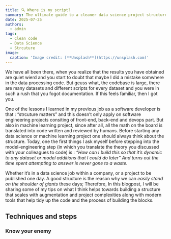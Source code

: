 ```yaml
---
title: 🔍 Where is my script?
summary: The ultimate guide to a cleaner data science project structure
date: 2025-07-25
authors:
  - admin
tags:
  - Clean code
  - Data Science
  - Strcuture
image:
  caption: 'Image credit: [**Unsplash**](https://unsplash.com)'
---
```


We have all been there, when you realize that the results you have obtained are quiet wierd and you start to doubt that maybe I did a mistake somwhere in the data processing code. But geuss what, the codebase is large, there are many datasets and different scripts for every dataset and you were in such a rush that you fogot documentation. If this feels familiar, then I got you.

One of the lessons I learned in my previous job as a software developer is that : “strcuture matters” and this doesn’t only apply on software engineering projects consiting of front-end, back-end and devops part. But also in machine learning project, since after all, all the math on the board is translated into code written and reviewed by humans. Before starting any data science or machine learning project one should always think about the structure. Today, one the first things I ask myself before stepping into the model-engineering step (in which you translate the theory you discussed with your colleagues to code) is : *“How can I build this so that it’s dynamic to any dataset or model additions that I could do later” And turns out the time spent attempting to answer is never gone to a waste.*

Whether it’s in a data science job within a company, or a project to be published one day. A good structure is the reason why we can *easily stand on the shoulder of giants* these days; Therefore, In this blogpost, I will be sharing some of my tips on what I think helps towards building a structure that scales with augmentation and project complexities along with modern tools that help tidy up the code and the process of building the blocks.

## Techniques and steps
### Know your enemy

